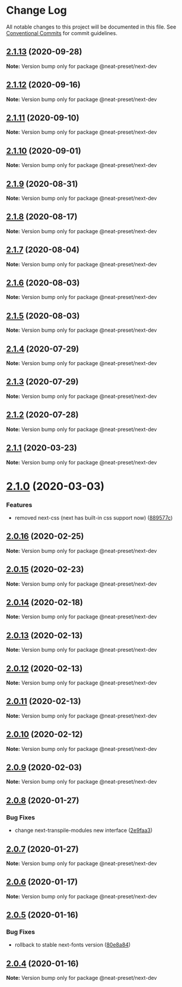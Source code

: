# Change Log

All notable changes to this project will be documented in this file.
See [Conventional Commits](https://conventionalcommits.org) for commit guidelines.

## [2.1.13](https://github.com/igl/neat-preset/compare/@neat-preset/next-dev@2.1.12...@neat-preset/next-dev@2.1.13) (2020-09-28)

**Note:** Version bump only for package @neat-preset/next-dev





## [2.1.12](https://github.com/igl/neat-preset/compare/@neat-preset/next-dev@2.1.11...@neat-preset/next-dev@2.1.12) (2020-09-16)

**Note:** Version bump only for package @neat-preset/next-dev





## [2.1.11](https://github.com/igl/neat-preset/compare/@neat-preset/next-dev@2.1.10...@neat-preset/next-dev@2.1.11) (2020-09-10)

**Note:** Version bump only for package @neat-preset/next-dev





## [2.1.10](https://github.com/igl/neat-preset/compare/@neat-preset/next-dev@2.1.9...@neat-preset/next-dev@2.1.10) (2020-09-01)

**Note:** Version bump only for package @neat-preset/next-dev





## [2.1.9](https://github.com/igl/neat-preset/compare/@neat-preset/next-dev@2.1.8...@neat-preset/next-dev@2.1.9) (2020-08-31)

**Note:** Version bump only for package @neat-preset/next-dev





## [2.1.8](https://github.com/igl/neat-preset/compare/@neat-preset/next-dev@2.1.7...@neat-preset/next-dev@2.1.8) (2020-08-17)

**Note:** Version bump only for package @neat-preset/next-dev





## [2.1.7](https://github.com/igl/neat-preset/compare/@neat-preset/next-dev@2.1.6...@neat-preset/next-dev@2.1.7) (2020-08-04)

**Note:** Version bump only for package @neat-preset/next-dev





## [2.1.6](https://github.com/igl/neat-preset/compare/@neat-preset/next-dev@2.1.5...@neat-preset/next-dev@2.1.6) (2020-08-03)

**Note:** Version bump only for package @neat-preset/next-dev





## [2.1.5](https://github.com/igl/neat-preset/compare/@neat-preset/next-dev@2.1.4...@neat-preset/next-dev@2.1.5) (2020-08-03)

**Note:** Version bump only for package @neat-preset/next-dev





## [2.1.4](https://github.com/igl/neat-preset/compare/@neat-preset/next-dev@2.1.3...@neat-preset/next-dev@2.1.4) (2020-07-29)

**Note:** Version bump only for package @neat-preset/next-dev





## [2.1.3](https://github.com/igl/neat-preset/compare/@neat-preset/next-dev@2.1.1...@neat-preset/next-dev@2.1.3) (2020-07-29)

**Note:** Version bump only for package @neat-preset/next-dev





## [2.1.2](https://github.com/igl/neat-preset/compare/@neat-preset/next-dev@2.1.1...@neat-preset/next-dev@2.1.2) (2020-07-28)

**Note:** Version bump only for package @neat-preset/next-dev





## [2.1.1](https://github.com/igl/neat-preset/compare/@neat-preset/next-dev@2.1.0...@neat-preset/next-dev@2.1.1) (2020-03-23)

**Note:** Version bump only for package @neat-preset/next-dev





# [2.1.0](https://github.com/igl/neat-preset/compare/@neat-preset/next-dev@2.0.16...@neat-preset/next-dev@2.1.0) (2020-03-03)


### Features

* removed next-css (next has built-in css support now) ([889577c](https://github.com/igl/neat-preset/commit/889577ccc053023b5f44cc83d0365e755d1c0fb7))





## [2.0.16](https://github.com/igl/neat-preset/compare/@neat-preset/next-dev@2.0.15...@neat-preset/next-dev@2.0.16) (2020-02-25)

**Note:** Version bump only for package @neat-preset/next-dev





## [2.0.15](https://github.com/igl/neat-preset/compare/@neat-preset/next-dev@2.0.14...@neat-preset/next-dev@2.0.15) (2020-02-23)

**Note:** Version bump only for package @neat-preset/next-dev





## [2.0.14](https://github.com/igl/neat-preset/compare/@neat-preset/next-dev@2.0.13...@neat-preset/next-dev@2.0.14) (2020-02-18)

**Note:** Version bump only for package @neat-preset/next-dev





## [2.0.13](https://github.com/igl/neat-preset/compare/@neat-preset/next-dev@2.0.12...@neat-preset/next-dev@2.0.13) (2020-02-13)

**Note:** Version bump only for package @neat-preset/next-dev





## [2.0.12](https://github.com/igl/neat-preset/compare/@neat-preset/next-dev@2.0.11...@neat-preset/next-dev@2.0.12) (2020-02-13)

**Note:** Version bump only for package @neat-preset/next-dev





## [2.0.11](https://github.com/igl/neat-preset/compare/@neat-preset/next-dev@2.0.10...@neat-preset/next-dev@2.0.11) (2020-02-13)

**Note:** Version bump only for package @neat-preset/next-dev





## [2.0.10](https://github.com/igl/neat-preset/compare/@neat-preset/next-dev@2.0.9...@neat-preset/next-dev@2.0.10) (2020-02-12)

**Note:** Version bump only for package @neat-preset/next-dev





## [2.0.9](https://github.com/igl/neat-preset/compare/@neat-preset/next-dev@2.0.8...@neat-preset/next-dev@2.0.9) (2020-02-03)

**Note:** Version bump only for package @neat-preset/next-dev





## [2.0.8](https://github.com/igl/neat-preset/compare/@neat-preset/next-dev@2.0.7...@neat-preset/next-dev@2.0.8) (2020-01-27)


### Bug Fixes

* change next-transpile-modules new interface ([2e9faa3](https://github.com/igl/neat-preset/commit/2e9faa39245989d5bfe58681f4a4ef6763dba50a))





## [2.0.7](https://github.com/igl/neat-preset/compare/@neat-preset/next-dev@2.0.6...@neat-preset/next-dev@2.0.7) (2020-01-27)

**Note:** Version bump only for package @neat-preset/next-dev





## [2.0.6](https://github.com/igl/neat-preset/compare/@neat-preset/next-dev@2.0.5...@neat-preset/next-dev@2.0.6) (2020-01-17)

**Note:** Version bump only for package @neat-preset/next-dev





## [2.0.5](https://github.com/igl/neat-preset/compare/@neat-preset/next-dev@2.0.4...@neat-preset/next-dev@2.0.5) (2020-01-16)


### Bug Fixes

* rollback to stable next-fonts version ([80e8a84](https://github.com/igl/neat-preset/commit/80e8a84ac58dceb34c151877ff91c4083fba7f62))





## [2.0.4](https://github.com/igl/neat-preset/compare/@neat-preset/next-dev@2.0.3...@neat-preset/next-dev@2.0.4) (2020-01-16)

**Note:** Version bump only for package @neat-preset/next-dev
